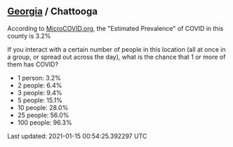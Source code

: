
## [Georgia](/united-states/georgia) / Chattooga

According to [MicroCOVID.org](http://microcovid.org),
the "Estimated Prevalence" of COVID in this county is 3.2%

If you interact with a certain number of people in this location
(all at once in a group, or spread out across the day), what is the chance that
1 or more of them has COVID?

- 1 person: 3.2%
- 2 people: 6.4%
- 3 people: 9.4%
- 5 people: 15.1%
- 10 people: 28.0%
- 25 people: 56.0%
- 100 people: 96.3%

Last updated: 2021-01-15 00:54:25.392297 UTC
